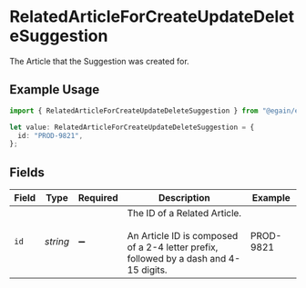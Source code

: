# RelatedArticleForCreateUpdateDeleteSuggestion

The Article that the Suggestion was created for.

## Example Usage

```typescript
import { RelatedArticleForCreateUpdateDeleteSuggestion } from "@egain/egain-api-typescript/models";

let value: RelatedArticleForCreateUpdateDeleteSuggestion = {
  id: "PROD-9821",
};
```

## Fields

| Field                                                                                                                     | Type                                                                                                                      | Required                                                                                                                  | Description                                                                                                               | Example                                                                                                                   |
| ------------------------------------------------------------------------------------------------------------------------- | ------------------------------------------------------------------------------------------------------------------------- | ------------------------------------------------------------------------------------------------------------------------- | ------------------------------------------------------------------------------------------------------------------------- | ------------------------------------------------------------------------------------------------------------------------- |
| `id`                                                                                                                      | *string*                                                                                                                  | :heavy_minus_sign:                                                                                                        | The ID of a Related Article.<br><br>An Article ID is composed of a 2-4 letter prefix, followed by a dash and 4-15 digits. | PROD-9821                                                                                                                 |